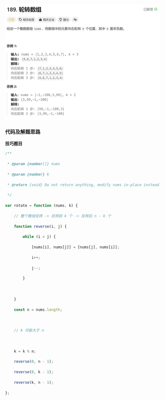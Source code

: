
![Pasted image 20250213214249](https://raw.githubusercontent.com/SimonWuZY/MarkdownPics/main/imgs/Pasted%20image%2020250213214249.png)

### 代码及解题思路

**技巧题目**

```js
/**

 * @param {number[]} nums

 * @param {number} k

 * @return {void} Do not return anything, modify nums in-place instead.

 */

var rotate = function (nums, k) {

    // 整个数组反转 -> 反转前 k 个 -> 反转后 n - k 个

    function reverse(i, j) {

        while (i < j) {

            [nums[i], nums[j]] = [nums[j], nums[i]];

            i++;

            j--;

        }

  

    }

    const n = nums.length;

  

    // k 可能大于 n

  

    k = k % n;

    reverse(0, n - 1);

    reverse(0, k - 1);

    reverse(k, n - 1);

};
```